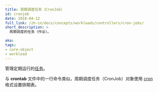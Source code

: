 ```yaml
---
title: 周期调度任务（CronJob）
id: cronjob
date: 2018-04-12
full_link: /zh-cn/docs/concepts/workloads/controllers/cron-jobs/
short_description: >
  周期调度的任务（作业）。

aka: 
tags:
- core-object
- workload
---
```


管理定期运行的[任务](/zh-cn/docs/concepts/workloads/controllers/job/)。


与 **crontab** 文件中的一行命令类似，周期调度任务（CronJob）对象使用
[cron](https://zh.wikipedia.org/wiki/Cron) 格式设置排期表。
